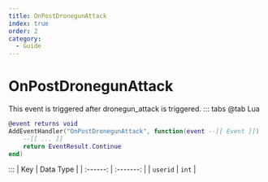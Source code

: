 ```yaml
---
title: OnPostDronegunAttack
index: true
order: 2
category:
  - Guide
---
```


# OnPostDronegunAttack
This event is triggered after dronegun_attack is triggered.
::: tabs
@tab Lua
```lua
@event returns void
AddEventHandler("OnPostDronegunAttack", function(event --[[ Event ]])
    --[[ ... ]]
    return EventResult.Continue
end)
```

:::
|    Key   | Data Type |
| :------: | :-------: |
| `userid` |   `int`   |